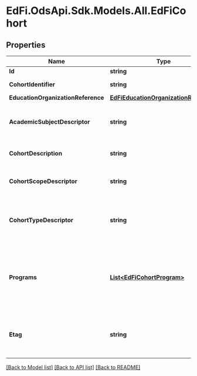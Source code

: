 # EdFi.OdsApi.Sdk.Models.All.EdFiCohort
## Properties

Name | Type | Description | Notes
------------ | ------------- | ------------- | -------------
**Id** | **string** |  | 
**CohortIdentifier** | **string** | The name or ID for the Cohort. | 
**EducationOrganizationReference** | [**EdFiEducationOrganizationReference**](EdFiEducationOrganizationReference.md) |  | 
**AcademicSubjectDescriptor** | **string** | The academic subject associated with an academic intervention. | [optional] 
**CohortDescription** | **string** | The description of the Cohort and its purpose. | [optional] 
**CohortScopeDescriptor** | **string** | The scope of cohort (e.g., school, district, classroom). | [optional] 
**CohortTypeDescriptor** | **string** | The type of cohort (e.g., academic intervention, classroom breakout). | 
**Programs** | [**List&lt;EdFiCohortProgram&gt;**](EdFiCohortProgram.md) | An unordered collection of cohortPrograms. The (optional) program associated with this Cohort (e.g., special education). | [optional] 
**Etag** | **string** | A unique system-generated value that identifies the version of the resource. | [optional] 

[[Back to Model list]](../README.md#documentation-for-models) [[Back to API list]](../README.md#documentation-for-api-endpoints) [[Back to README]](../README.md)

